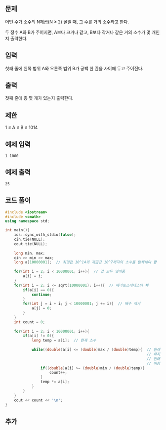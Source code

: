 ## 문제 
어떤 수가 소수의 N제곱(N ≥ 2) 꼴일 때, 그 수를 거의 소수라고 한다.

두 정수 A와 B가 주어지면, A보다 크거나 같고, B보다 작거나 같은 거의 소수가 몇 개인지 출력한다.
## 입력
첫째 줄에 왼쪽 범위 A와 오른쪽 범위 B가 공백 한 칸을 사이에 두고 주어진다.


## 출력
첫째 줄에 총 몇 개가 있는지 출력한다.

## 제한
1 ≤ A ≤ B ≤ 1014

## 예제 입력 
```
1 1000
```

## 예제 출력  
```
25
```
## 코드 풀이
```c++
#include <iostream>
#include <cmath>
using namespace std;

int main(){
    ios::sync_with_stdio(false);
    cin.tie(NULL);
    cout.tie(NULL);
    
    long min, max;
    cin >> min >> max;
    long a[10000001];  // 최댓값 10^14의 제곱근 10^7까지의 소수를 탐색해야 함  
    
    for(int i = 2; i < 10000001; i++){  // 값 모두 넣어줌
        a[i] = i;
    }
    for(int i = 2; i <= sqrt(10000001); i++){  // 에라토스테네스의 채
        if(a[i] == 0){
            continue;
        }
        for(int j = i + i; j < 10000001; j += i){  // 배수 제거
            a[j] = 0;
        }
    }
    int count = 0;
    
    for(int i = 2; i < 10000001; i++){
        if(a[i] != 0){
            long temp = a[i];  // 현재 소수
            
            while((double)a[i] <= (double)max / (double)temp){  // 원래 소수에 N제곱한 값이 MAX 보다 작다고 표현해야 함
                                                                // 하지만 변수 표현 범위를 초과할 것을 대비해 이항 정리로 표현
                                                                // 원래: (double)a[i] * (double)temp <= (double)max)
                                                                // 이항 정리 후: (double)a[i] <= (double)max / (double)temp)
                if((double)a[i] >= (double)min / (double)temp){
                    count++;
                }
                temp *= a[i];
            }
        }
    }
    cout << count << '\n';
}

```
## 추가
